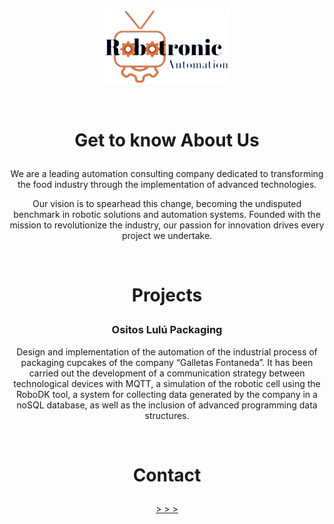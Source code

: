 <p align = "center">
	<img src="./assets/images/logo2_sin_fondo.png" width="200px">
</p>
<br>
<h1 align="center">
	<p> Get to know About Us </p>	
</h1>
<p align = "center">We are a leading automation consulting company dedicated to transforming the food industry through the implementation of advanced technologies.</p>

<p align = "center">Our vision is to spearhead this change, becoming the undisputed benchmark in robotic solutions and automation systems. Founded with the mission to revolutionize the industry, our passion for innovation drives every project we undertake.</p>

<br>

<h1 align="center">
	<p> Projects </p>	
</h1>
<h3 align="center">
	<p> Ositos Lulú Packaging </p>
</h3>

<p align = "center">Design and implementation of the automation of the industrial process of packaging cupcakes of the company “Galletas Fontaneda”. It has been carried out the development of a communication strategy between technological devices with MQTT, a simulation of the robotic cell using the RoboDK tool, a system for collecting data generated by the company in a noSQL database, as well as the inclusion of advanced programming data structures.</p>

<br>

<h1 align="center">
	<p> Contact </p>	
</h1>

<p align = "center">
	<a <img width="50px" src="./assets/images/github_logo.jpg" href="https://github.com/Robotronic-Automation"> >
	<a <img width="50px" src="./assets/images/youtube_logo.png" href="https://www.youtube.com/@RobotronicAutomation"> >
	<a <img width="50px" src="./assets/images/instagram_logo.png" href="https://www.instagram.com/robotronicautomation/"> >
</p>
